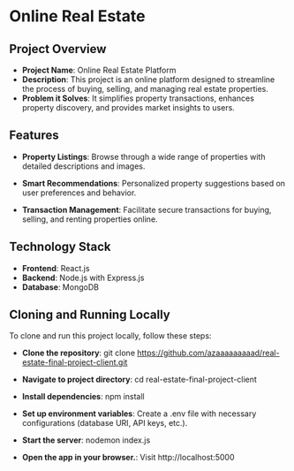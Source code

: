 # Online Real Estate

## Project Overview

- **Project Name**: Online Real Estate Platform
- **Description**: This project is an online platform designed to streamline the process of buying, selling, and managing real estate properties.
- **Problem it Solves**: It simplifies property transactions, enhances property discovery, and provides market insights to users.

## Features

- **Property Listings**: Browse through a wide range of properties with detailed descriptions and images.
  
- **Smart Recommendations**: Personalized property suggestions based on user preferences and behavior.
  
- **Transaction Management**: Facilitate secure transactions for buying, selling, and renting properties online.
  

## Technology Stack

- **Frontend**: React.js
- **Backend**: Node.js with Express.js
- **Database**: MongoDB

## Cloning and Running Locally

To clone and run this project locally, follow these steps:

- **Clone the repository**:
  git clone https://github.com/azaaaaaaaaad/real-estate-final-project-client.git

- **Navigate to project directory**:
   cd real-estate-final-project-client
   
- **Install dependencies**:
   npm install
   
- **Set up environment variables**:
   Create a .env file with necessary configurations (database URI, API keys, etc.).
   
- **Start the server**:
   nodemon index.js

- **Open the app in your browser.**:
   Visit http://localhost:5000
